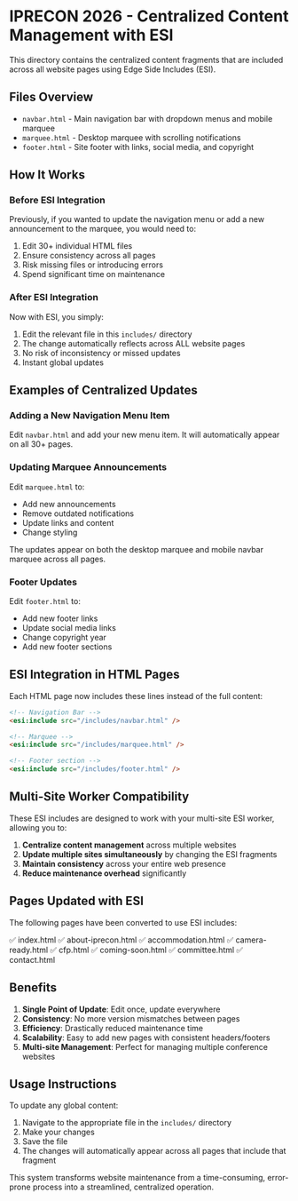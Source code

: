 # IPRECON 2026 - Centralized Content Management with ESI

This directory contains the centralized content fragments that are included across all website pages using Edge Side Includes (ESI).

## Files Overview

- `navbar.html` - Main navigation bar with dropdown menus and mobile marquee
- `marquee.html` - Desktop marquee with scrolling notifications
- `footer.html` - Site footer with links, social media, and copyright

## How It Works

### Before ESI Integration
Previously, if you wanted to update the navigation menu or add a new announcement to the marquee, you would need to:
1. Edit 30+ individual HTML files
2. Ensure consistency across all pages
3. Risk missing files or introducing errors
4. Spend significant time on maintenance

### After ESI Integration
Now with ESI, you simply:
1. Edit the relevant file in this `includes/` directory
2. The change automatically reflects across ALL website pages
3. No risk of inconsistency or missed updates
4. Instant global updates

## Examples of Centralized Updates

### Adding a New Navigation Menu Item
Edit `navbar.html` and add your new menu item. It will automatically appear on all 30+ pages.

### Updating Marquee Announcements
Edit `marquee.html` to:
- Add new announcements
- Remove outdated notifications
- Update links and content
- Change styling

The updates appear on both the desktop marquee and mobile navbar marquee across all pages.

### Footer Updates
Edit `footer.html` to:
- Add new footer links
- Update social media links
- Change copyright year
- Add new footer sections

## ESI Integration in HTML Pages

Each HTML page now includes these lines instead of the full content:

```html
<!-- Navigation Bar -->
<esi:include src="/includes/navbar.html" />

<!-- Marquee -->
<esi:include src="/includes/marquee.html" />

<!-- Footer section -->
<esi:include src="/includes/footer.html" />
```

## Multi-Site Worker Compatibility

These ESI includes are designed to work with your multi-site ESI worker, allowing you to:

1. **Centralize content management** across multiple websites
2. **Update multiple sites simultaneously** by changing the ESI fragments
3. **Maintain consistency** across your entire web presence
4. **Reduce maintenance overhead** significantly

## Pages Updated with ESI

The following pages have been converted to use ESI includes:

✅ index.html
✅ about-iprecon.html
✅ accommodation.html
✅ camera-ready.html
✅ cfp.html
✅ coming-soon.html
✅ committee.html
✅ contact.html

## Benefits

1. **Single Point of Update**: Edit once, update everywhere
2. **Consistency**: No more version mismatches between pages
3. **Efficiency**: Drastically reduced maintenance time
4. **Scalability**: Easy to add new pages with consistent headers/footers
5. **Multi-site Management**: Perfect for managing multiple conference websites

## Usage Instructions

To update any global content:
1. Navigate to the appropriate file in the `includes/` directory
2. Make your changes
3. Save the file
4. The changes will automatically appear across all pages that include that fragment

This system transforms website maintenance from a time-consuming, error-prone process into a streamlined, centralized operation.